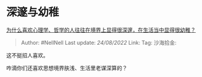 # 深邃与幼稚

[为什么喜欢心理学、哲学的人往往在境界上显得很深邃，在生活当中显得很幼稚？](https://www.zhihu.com/question/30196004/answer/2642537688)

> Author: #NellNell
> Last update: *24/08/2022*
> Link:
> Tag:
> 沙海拾金:

这不挺招人喜欢。

咋滴你们还喜欢思想境界肤浅、生活里老谋深算的？
